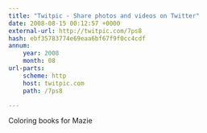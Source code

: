 ```yaml
---
title: "Twitpic - Share photos and videos on Twitter"
date: 2008-08-15 00:12:57 +0000
external-url: http://twitpic.com/7ps8
hash: ebf35783774e69eaa6bf67f9f0cc4cdf
annum:
    year: 2008
    month: 08
url-parts:
    scheme: http
    host: twitpic.com
    path: /7ps8

---
```


Coloring books for Mazie  
